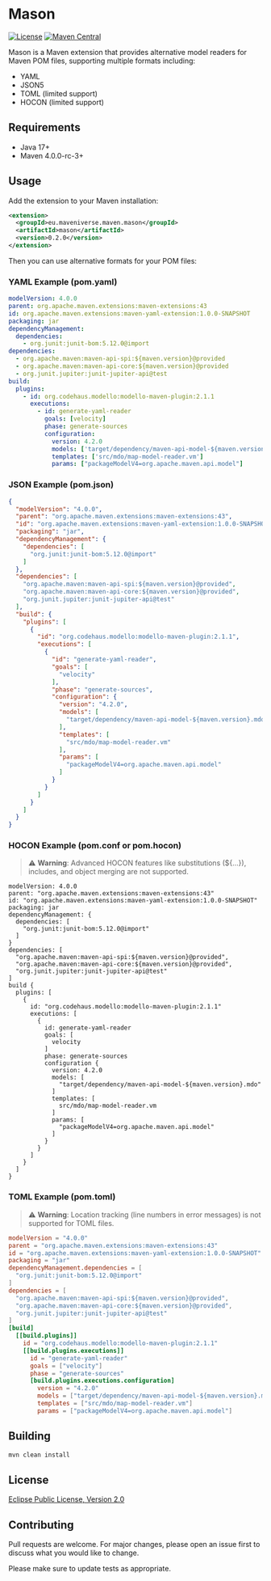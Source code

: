 # Mason
[![License](https://img.shields.io/badge/License-EPL--2.0-blue.svg)](https://opensource.org/licenses/EPL-2.0) [![Maven Central](https://img.shields.io/maven-central/v/eu.maveniverse.maven.mason/mason.svg?label=Maven%20Central)](https://search.maven.org/artifact/eu.maveniverse.maven.mason/mason)

Mason is a Maven extension that provides alternative model readers for Maven POM files, supporting multiple formats including:

* YAML
* JSON5
* TOML (limited support)
* HOCON  (limited support)

## Requirements

* Java 17+
* Maven 4.0.0-rc-3+

## Usage

Add the extension to your Maven installation:

```xml
<extension>
  <groupId>eu.maveniverse.maven.mason</groupId>
  <artifactId>mason</artifactId>
  <version>0.2.0</version>
</extension>
```

Then you can use alternative formats for your POM files:

### YAML Example (pom.yaml)

```yaml
modelVersion: 4.0.0
parent: org.apache.maven.extensions:maven-extensions:43
id: org.apache.maven.extensions:maven-yaml-extension:1.0.0-SNAPSHOT
packaging: jar
dependencyManagement:
  dependencies:
    - org.junit:junit-bom:5.12.0@import
dependencies:
  - org.apache.maven:maven-api-spi:${maven.version}@provided
  - org.apache.maven:maven-api-core:${maven.version}@provided
  - org.junit.jupiter:junit-jupiter-api@test
build:
  plugins:
    - id: org.codehaus.modello:modello-maven-plugin:2.1.1
      executions:
        - id: generate-yaml-reader
          goals: [velocity]
          phase: generate-sources
          configuration:
            version: 4.2.0
            models: ['target/dependency/maven-api-model-${maven.version}.mdo']
            templates: ['src/mdo/map-model-reader.vm']
            params: ["packageModelV4=org.apache.maven.api.model"]
```

### JSON Example (pom.json)

```json
{
  "modelVersion": "4.0.0",
  "parent": "org.apache.maven.extensions:maven-extensions:43",
  "id": "org.apache.maven.extensions:maven-yaml-extension:1.0.0-SNAPSHOT",
  "packaging": "jar",
  "dependencyManagement": {
    "dependencies": [
      "org.junit:junit-bom:5.12.0@import"
    ]
  },
  "dependencies": [
    "org.apache.maven:maven-api-spi:${maven.version}@provided",
    "org.apache.maven:maven-api-core:${maven.version}@provided",
    "org.junit.jupiter:junit-jupiter-api@test"
  ],
  "build": {
    "plugins": [
      {
        "id": "org.codehaus.modello:modello-maven-plugin:2.1.1",
        "executions": [
          {
            "id": "generate-yaml-reader",
            "goals": [
              "velocity"
            ],
            "phase": "generate-sources",
            "configuration": {
              "version": "4.2.0",
              "models": [
                "target/dependency/maven-api-model-${maven.version}.mdo"
              ],
              "templates": [
                "src/mdo/map-model-reader.vm"
              ],
              "params": [
                "packageModelV4=org.apache.maven.api.model"
              ]
            }
          }
        ]
      }
    ]
  }
}
```

### HOCON Example (pom.conf or pom.hocon)

> ⚠️ **Warning**: Advanced HOCON features like substitutions (${...}), includes, and object merging are not supported.

```hocon
modelVersion: 4.0.0
parent: "org.apache.maven.extensions:maven-extensions:43"
id: "org.apache.maven.extensions:maven-yaml-extension:1.0.0-SNAPSHOT"
packaging: jar
dependencyManagement: {
  dependencies: [
    "org.junit:junit-bom:5.12.0@import"
  ]
}
dependencies: [
  "org.apache.maven:maven-api-spi:${maven.version}@provided",
  "org.apache.maven:maven-api-core:${maven.version}@provided",
  "org.junit.jupiter:junit-jupiter-api@test"
]
build {
  plugins: [
    {
      id: "org.codehaus.modello:modello-maven-plugin:2.1.1"
      executions: [
        {
          id: generate-yaml-reader
          goals: [
            velocity
          ]
          phase: generate-sources
          configuration {
            version: 4.2.0
            models: [
              "target/dependency/maven-api-model-${maven.version}.mdo"
            ]
            templates: [
              src/mdo/map-model-reader.vm
            ]
            params: [
              "packageModelV4=org.apache.maven.api.model"
            ]
          }
        }
      ]
    }
  ]
}
```

### TOML Example (pom.toml)

> ⚠️ **Warning**: Location tracking (line numbers in error messages) is not supported for TOML files.

```toml
modelVersion = "4.0.0"
parent = "org.apache.maven.extensions:maven-extensions:43"
id = "org.apache.maven.extensions:maven-yaml-extension:1.0.0-SNAPSHOT"
packaging = "jar"
dependencyManagement.dependencies = [
  "org.junit:junit-bom:5.12.0@import"
]
dependencies = [
  "org.apache.maven:maven-api-spi:${maven.version}@provided",
  "org.apache.maven:maven-api-core:${maven.version}@provided",
  "org.junit.jupiter:junit-jupiter-api@test"
]
[build]
  [[build.plugins]]
    id = "org.codehaus.modello:modello-maven-plugin:2.1.1"
    [[build.plugins.executions]]
      id = "generate-yaml-reader"
      goals = ["velocity"]
      phase = "generate-sources"
      [build.plugins.executions.configuration]
        version = "4.2.0"
        models = ["target/dependency/maven-api-model-${maven.version}.mdo"]
        templates = ["src/mdo/map-model-reader.vm"]
        params = ["packageModelV4=org.apache.maven.api.model"]
```

## Building

```bash
mvn clean install
```

## License

[Eclipse Public License, Version 2.0](https://opensource.org/licenses/EPL-2.0)

## Contributing

Pull requests are welcome. For major changes, please open an issue first to discuss what you would like to change.

Please make sure to update tests as appropriate.

